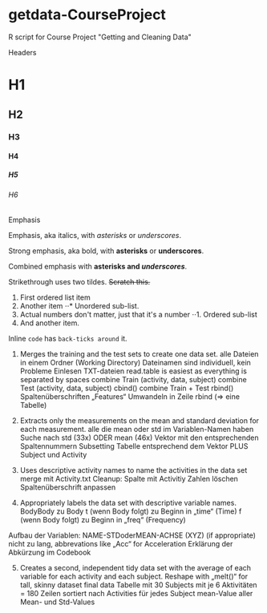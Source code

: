 getdata-CourseProject
=====================

 R script for Course Project "Getting and Cleaning Data"



Headers

# H1
## H2
### H3
#### H4
##### H5
###### H6


Emphasis

Emphasis, aka italics, with *asterisks* or _underscores_.

Strong emphasis, aka bold, with **asterisks** or __underscores__.

Combined emphasis with **asterisks and _underscores_**.

Strikethrough uses two tildes. ~~Scratch this.~~


1. First ordered list item
2. Another item
⋅⋅* Unordered sub-list. 
1. Actual numbers don't matter, just that it's a number
⋅⋅1. Ordered sub-list
4. And another item.
 
Inline `code` has `back-ticks around` it.



1. Merges the training and the test sets to create one data set.
alle Dateien in einem Ordner (Working Directory)
Dateinamen sind individuell, kein Probleme
Einlesen TXT-dateien 
	read.table is easiest as everything is separated by spaces
combine Train  (activity, data, subject)
combine Test (activity, data, subject)
	cbind()
combine Train + Test
	rbind()
Spaltenüberschriften „Features“
	Umwandeln in Zeile
	rbind
(=> eine Tabelle)

2. Extracts only the measurements on the mean and standard deviation for each measurement. 
alle die mean oder std im Variablen-Namen haben
Suche nach std (33x) ODER mean (46x)
Vektor mit den entsprechenden Spaltennummern 
Subsetting Tabelle entsprechend dem Vektor  PLUS Subject und Activity

3. Uses descriptive activity names to name the activities in the data set
merge mit Activity.txt
Cleanup: Spalte mit Activitiy Zahlen löschen
Spaltenüberschrift anpassen

4. Appropriately labels the data set with descriptive variable names. 
BodyBody zu Body
t (wenn Body folgt) zu Beginn in „time“ (Time)
f (wenn Body folgt) zu Beginn in „freq“ (Frequency)

Aufbau der Variablen: NAME-STDoderMEAN-ACHSE (XYZ) (if appropriate)
nicht zu lang, abbrevations like „Acc“ for Acceleration
Erklärung der Abkürzung im Codebook 

5. Creates a second, independent tidy data set with the average of each variable for each activity and each subject. 
Reshape with „melt()“ for tall, skinny dataset
final data 
Tabelle mit 30 Subjects mit je 6 Aktivitäten = 180 Zeilen
sortiert nach Activities für jedes Subject mean-Value aller Mean- und Std-Values
